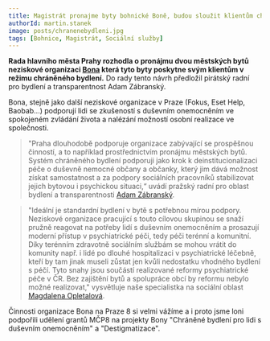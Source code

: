 ```yaml
---
title: Magistrát pronajme byty bohnické Boně, budou sloužit klientům chráněného bydlení
authorId: martin.stanek
image: posts/chranenebydleni.jpg
tags: [Bohnice, Magistrát, Sociální služby]
---
```


**Rada hlavního města Prahy rozhodla o pronájmu dvou městských bytů neziskové organizaci [Bona](https://www.bona-ops.cz/) která tyto byty poskytne svým klientům v režimu chráněného bydlení.** Do rady tento návrh předložil pirátský radní pro bydlení a transparentnost Adam Zábranský.

Bona, stejně jako další neziskové organizace v Praze (Fokus, Eset Help, Baobab...) podporují lidi se zkušeností s duševním onemocněním ve spokojeném zvládání života a nalézání možností osobní realizace ve společnosti.

>"Praha dlouhodobě podporuje organizace zabývající se prospěšnou činností, a to například prostřednictvím pronájmu městských bytů. Systém chráněného bydlení podporuji jako krok k deinstitucionalizaci péče o duševně nemocné občany a občanky, který jim dává možnost získat samostatnost a za podpory sociálních pracovníků stabilizovat jejich bytovou i psychickou situaci,“ uvádí pražský radní pro oblast bydlení a transparentnosti [Adam Zábranský](https://praha.pirati.cz/lide/adam-zabransky/).

>"Ideální je standardní bydlení v bytě s potřebnou mírou podpory. Neziskové organizace pracující s touto cílovou skupinou se snaží pružně reagovat na potřeby lidí s duševním onemocněním a prosazují moderní přístup v psychiatrické péči, tedy péči terénní a komunitní. Díky terénním zdravotně sociálním službám se mohou vrátit do komunity např. i lidé po dlouhé hospitalizaci v psychiatrické léčebně, kteří by tam jinak museli zůstat jen kvůli nedostatku vhodného bydlení s péčí. Tyto snahy jsou součástí realizované reformy psychiatrické péče v ČR. Bez zajištění bytů a spolupráce obcí by reformu nebylo možné realizovat," vysvětluje naše specialistka na sociální oblast [Magdalena Opletalová](https://praha8.pirati.cz/lide/magdalena-opletalova.html).

Činnosti organizace Bona na Praze 8 si velmi vážíme a i proto jsme loni podpořili udělení grantů MČP8 na projekty Bony "Chráněné bydlení pro lidi s duševním onemocněním" a "Destigmatizace".
